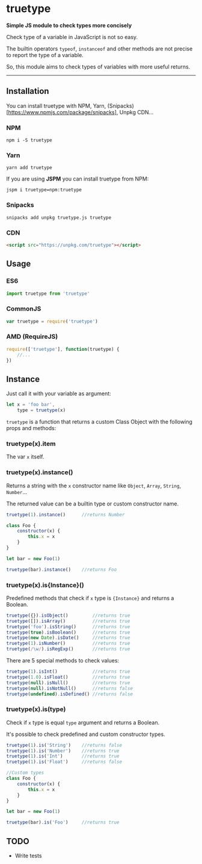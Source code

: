 # truetype

**Simple JS module to check types more concisely**

Check type of a variable in JavaScript is not so easy.

The builtin operators `typeof`, `instanceof` and other methods are not precise to report the type of a variable.

So, this module aims to check types of variables with more useful returns.

***

## Installation

You can install truetype with NPM, Yarn, (Snipacks)[https://www.npmjs.com/package/snipacks], Unpkg CDN...

### NPM

`npm i -S truetype`

### Yarn

`yarn add truetype`

If you are using **JSPM** you can install truetype from NPM:

`jspm i truetype=npm:truetype`

### Snipacks

`snipacks add unpkg truetype.js truetype`

### CDN

```html
<script src="https://unpkg.com/truetype"></script>
```

## Usage

### ES6
```javascript
import truetype from 'truetype'
```

### CommonJS
```javascript
var truetype = require('truetype')
```

### AMD (RequireJS)
```javascript
require(['truetype'], function(truetype) {
	//...
})
```

## Instance

Just call it with your variable as argument:

```javascript
let x = 'foo bar',
	type = truetype(x)
```

`truetype` is a function that returns a custom Class Object with the following props and methods:

### truetype(x).item

The var `x` itself.

### truetype(x).instance()

Returns a string with the `x` constructor name like `Object`, `Array`, `String`, `Number`...

The returned value can be a builtin type or custom constructor name.

```javascript
truetype(1).instance() 		//returns Number

class Foo {
	constructor(x) {
		this.x = x
	}
}

let bar = new Foo(1)

truetype(bar).instance()	//returns Foo
```

### truetype(x).is{Instance}()

Predefined methods that check if `x` type is `{Instance}` and returns a Boolean.

```javascript
truetype({}).isObject() 		//returns true
truetype([]).isArray() 			//returns true
truetype('foo').isString() 		//returns true
truetype(true).isBoolean() 		//returns true
truetype(new Date).isDate() 	//returns true
truetype(1).isNumber() 			//returns true
truetype(/\w/).isRegExp() 		//returns true
```

There are 5 special methods to check values:

```javascript
truetype(1).isInt() 			//returns true
truetype(1.0).isFloat() 		//returns true
truetype(null).isNull()			//returns true
truetype(null).isNotNull()		//returns false
truetype(undefined).isDefined()	//returns false
```

### truetype(x).is(type)

Check if `x` type is equal `type` argument and returns a Boolean.

It's possible to check predefined and custom constructor types.

```javascript
truetype(1).is('String')	//returns false
truetype(1).is('Number')	//returns true
truetype(1).is('Int')		//returns true
truetype(1).is('Float')		//returns false

//Custom types
class Foo {
	constructor(x) {
		this.x = x
	}
}

let bar = new Foo(1)

truetype(bar).is('Foo')		//returns true
```

## TODO

 - Write tests
